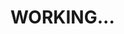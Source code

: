# WORKING...
<!--
# CUSTOM LINUX ISO BUILDER

## Backstory
A couple of days ago, a client on freelancer.com (*feel free to hire me btw:* ***https://www.freelancer.com/u/esmailelbobdev2***) asked me to create a bash script about "preseeding" Linux, and I was like what the heck is that and after looking into it, I liked the idea and started to learn more about it. 

***NOTE***: This bash script is different from the one I sent to my client. to avoid license conflict.

## Tested on
* Linux mint 21
* Zorin OS 16.1
* Debian 11
* Ubuntu 22.04

## SUPPORTED DISTROs
* Linux mint (*working on it*)
* Zorin OS (*working on it*)
* Debian (*working on it*)
* Ubuntu (*working on it*)
* More? Open reuqest and I will look into it.

## HOW TO USE & HOW IT WORKS
***->*** **How it works**:
* *Linux mint*: for linux mint, they already support preseeding and it's in their grub so the file get loaded, my script in linux mint's case is just appending your own custom preseed to linux mint preseed file.
* *Zorin os*: God, no. Zorin used to support preseeding the past, just like linux mint. but now it's not so my script first creates new folder called "preseed" then create new file called "preseed.seed" and appen your custom config into it and then adds the file to it's grub so it can be loaded in the livecd.
* *Debian & Ubuntu*: did not work on them yet as I'm fine tuning the script for now and I'm little busy.

***->*** **How to use it**:

Download the script alone or git clone the whole repo and then run the script and follow the questions to select which distro and it's verison. The distro will be downloaded to your `Downloads` folder (*will create one if it does not exist*) and unpack the ISO then edit needed files and repack the iso and will drop it again in your Downloads folder.

***NOTE***: Open the script and follow the comments to change the preseed config to make it fit your needs (*later will make whole different preseed file to make things clean*). This is a good place to start and learn more about the syntax: https://www.debian.org/releases/buster/example-preseed.txt

## FAQs
* Why "CUSTOM LINUX ISO BUILDER" name?

Because I do not know how to name things.
* What is "Preseed"

If you came to me a week ago and told me what is "preseed" I would be confused as you are. But preseed is more like auto-install script for debian-based distros (*unsure if it applies to other distros too, still learning*) and it's simply more like load the file in LiveCD than hit next and that loaded file or preseed will put your settings, so you simply hit next.

* Why this script?

Look, if you are going to ask questions like these, we better to break up.

* Can I submit PRs?

Sure! if you want a request and do not know how to code, open an issue or if you know how to code then open PR.

* How to say thanks?

Say "Thank you" out loud and I will hear it :smile:. And if you feel generous, consider a donation: https://en.esmailelbob.xyz/#donation

## OTHER
First I want to say thank you for linux mint and ubuntu for including preseed files already. it makes my life simple to just append my config instead of open grub and create `.seed` file (*looks at you debian and zorin os*)...

## Credits
* The client from freelancer for letting me know about preseed exist (@quinn)
* Debian wiki - https://wiki.debian.org/DebianInstaller/Preseed/EditIso
* Linuxquestions - https://www.linuxquestions.org/questions/zorin-os-107/installing-zorin-9-from-usb-made-by-unetbootin-but-usb-is-looking-to-cdrom-4175527824/
- Linux mint - https://forums.linuxmint.com/viewtopic.php?p=1956995


-->
